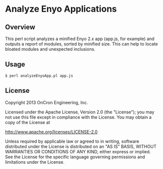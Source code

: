 Analyze Enyo Applications
=========================

## Overview

This perl script analyzes a minified Enyo 2.x app (app.js, for example) and outputs a report of modules, sorted by minified size.  This can help to locate bloated modules and unexpected inclusions.

## Usage

    $ perl analyzeEnyoApp.pl app.js

## License
Copyright 2013 OnCron Engineering, Inc.

Licensed under the Apache License, Version 2.0 (the "License");
you may not use this file except in compliance with the License.
You may obtain a copy of the License at

   http://www.apache.org/licenses/LICENSE-2.0

Unless required by applicable law or agreed to in writing, software
distributed under the License is distributed on an "AS IS" BASIS,
WITHOUT WARRANTIES OR CONDITIONS OF ANY KIND, either express or implied.
See the License for the specific language governing permissions and
limitations under the License.
